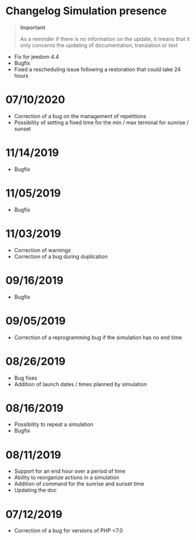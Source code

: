 # Changelog Simulation presence

>**Important**
>
>As a reminder if there is no information on the update, it means that it only concerns the updating of documentation, translation or text

- Fix for jeedom 4.4
- Bugfix
- Fixed a rescheduling issue following a restoration that could take 24 hours

# 07/10/2020

- Correction of a bug on the management of repetitions
- Possibility of setting a fixed time for the min / max terminal for sunrise / sunset

# 11/14/2019

- Bugfix

# 11/05/2019

- Bugfix

# 11/03/2019

- Correction of warnings
- Correction of a bug during duplication

# 09/16/2019

- Bugfix

# 09/05/2019

- Correction of a reprogramming bug if the simulation has no end time

# 08/26/2019

- Bug fixes
- Addition of launch dates / times planned by simulation

# 08/16/2019

- Possibility to repeat a simulation
- Bugfix

# 08/11/2019

- Support for an end hour over a period of time
- Ability to reorganize actions in a simulation
- Addition of command for the sunrise and sunset time
- Updating the doc

# 07/12/2019

- Correction of a bug for versions of PHP <7.0
